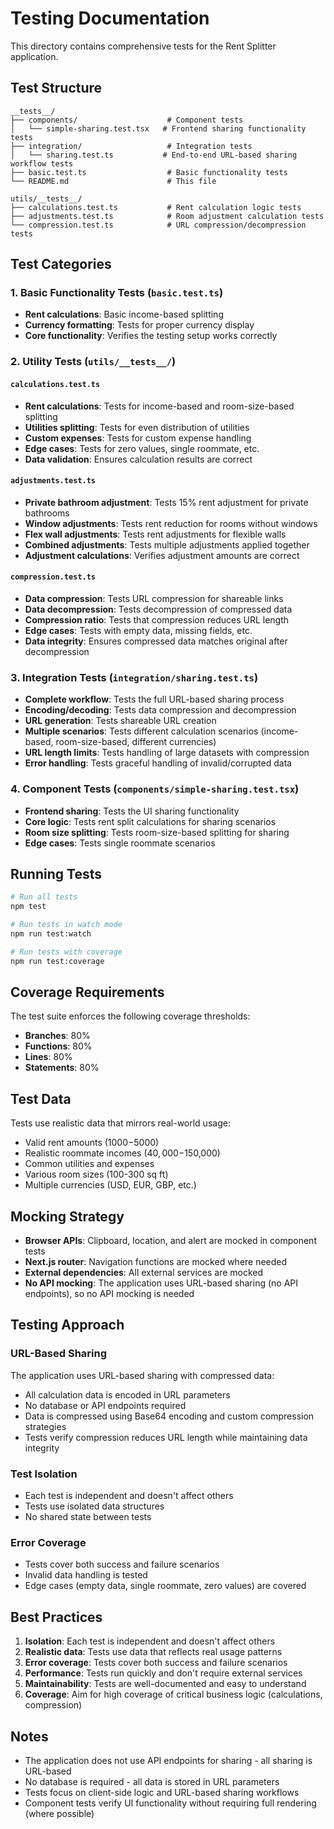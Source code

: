 # Testing Documentation

This directory contains comprehensive tests for the Rent Splitter application.

## Test Structure

```
__tests__/
├── components/                    # Component tests
│   └── simple-sharing.test.tsx   # Frontend sharing functionality tests
├── integration/                   # Integration tests
│   └── sharing.test.ts           # End-to-end URL-based sharing workflow tests
├── basic.test.ts                  # Basic functionality tests
└── README.md                      # This file

utils/__tests__/
├── calculations.test.ts           # Rent calculation logic tests
├── adjustments.test.ts            # Room adjustment calculation tests
└── compression.test.ts            # URL compression/decompression tests
```

## Test Categories

### 1. Basic Functionality Tests (`basic.test.ts`)
- **Rent calculations**: Basic income-based splitting
- **Currency formatting**: Tests for proper currency display
- **Core functionality**: Verifies the testing setup works correctly

### 2. Utility Tests (`utils/__tests__/`)

#### `calculations.test.ts`
- **Rent calculations**: Tests for income-based and room-size-based splitting
- **Utilities splitting**: Tests for even distribution of utilities
- **Custom expenses**: Tests for custom expense handling
- **Edge cases**: Tests for zero values, single roommate, etc.
- **Data validation**: Ensures calculation results are correct

#### `adjustments.test.ts`
- **Private bathroom adjustment**: Tests 15% rent adjustment for private bathrooms
- **Window adjustments**: Tests rent reduction for rooms without windows
- **Flex wall adjustments**: Tests rent adjustments for flexible walls
- **Combined adjustments**: Tests multiple adjustments applied together
- **Adjustment calculations**: Verifies adjustment amounts are correct

#### `compression.test.ts`
- **Data compression**: Tests URL compression for shareable links
- **Data decompression**: Tests decompression of compressed data
- **Compression ratio**: Tests that compression reduces URL length
- **Edge cases**: Tests with empty data, missing fields, etc.
- **Data integrity**: Ensures compressed data matches original after decompression

### 3. Integration Tests (`integration/sharing.test.ts`)
- **Complete workflow**: Tests the full URL-based sharing process
- **Encoding/decoding**: Tests data compression and decompression
- **URL generation**: Tests shareable URL creation
- **Multiple scenarios**: Tests different calculation scenarios (income-based, room-size-based, different currencies)
- **URL length limits**: Tests handling of large datasets with compression
- **Error handling**: Tests graceful handling of invalid/corrupted data

### 4. Component Tests (`components/simple-sharing.test.tsx`)
- **Frontend sharing**: Tests the UI sharing functionality
- **Core logic**: Tests rent split calculations for sharing scenarios
- **Room size splitting**: Tests room-size-based splitting for sharing
- **Edge cases**: Tests single roommate scenarios

## Running Tests

```bash
# Run all tests
npm test

# Run tests in watch mode
npm run test:watch

# Run tests with coverage
npm run test:coverage
```

## Coverage Requirements

The test suite enforces the following coverage thresholds:
- **Branches**: 80%
- **Functions**: 80%
- **Lines**: 80%
- **Statements**: 80%

## Test Data

Tests use realistic data that mirrors real-world usage:
- Valid rent amounts ($1000-$5000)
- Realistic roommate incomes ($40,000-$150,000)
- Common utilities and expenses
- Various room sizes (100-300 sq ft)
- Multiple currencies (USD, EUR, GBP, etc.)

## Mocking Strategy

- **Browser APIs**: Clipboard, location, and alert are mocked in component tests
- **Next.js router**: Navigation functions are mocked where needed
- **External dependencies**: All external services are mocked
- **No API mocking**: The application uses URL-based sharing (no API endpoints), so no API mocking is needed

## Testing Approach

### URL-Based Sharing
The application uses URL-based sharing with compressed data:
- All calculation data is encoded in URL parameters
- No database or API endpoints required
- Data is compressed using Base64 encoding and custom compression strategies
- Tests verify compression reduces URL length while maintaining data integrity

### Test Isolation
- Each test is independent and doesn't affect others
- Tests use isolated data structures
- No shared state between tests

### Error Coverage
- Tests cover both success and failure scenarios
- Invalid data handling is tested
- Edge cases (empty data, single roommate, zero values) are covered

## Best Practices

1. **Isolation**: Each test is independent and doesn't affect others
2. **Realistic data**: Tests use data that reflects real usage patterns
3. **Error coverage**: Tests cover both success and failure scenarios
4. **Performance**: Tests run quickly and don't require external services
5. **Maintainability**: Tests are well-documented and easy to understand
6. **Coverage**: Aim for high coverage of critical business logic (calculations, compression)

## Notes

- The application does not use API endpoints for sharing - all sharing is URL-based
- No database is required - all data is stored in URL parameters
- Tests focus on client-side logic and URL-based sharing workflows
- Component tests verify UI functionality without requiring full rendering (where possible)
